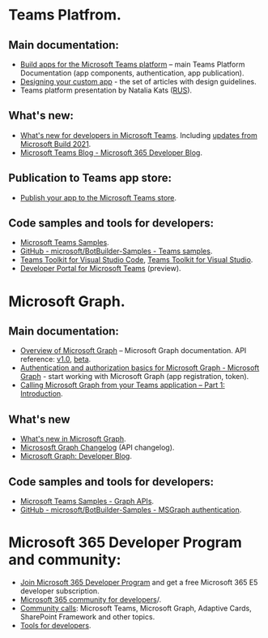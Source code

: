 # Teams Platfrom.

## Main documentation:
* [Build apps for the Microsoft Teams platform](https://docs.microsoft.com/en-us/microsoftteams/platform/overview) – main Teams Platform Documentation (app components, authentication, app publication).
* [Designing your custom app](https://docs.microsoft.com/en-us/microsoftteams/platform/concepts/design/design-teams-app-overview) - the set of articles with design guidelines.
* Teams platform presentation by Natalia Kats ([RUS](https://1drv.ms/b/s!ApfdFErcwDpjg-MnrT3mKn6HrQpOxw)). 

## What's new:
* [What's new for developers in Microsoft Teams](https://docs.microsoft.com/en-us/microsoftteams/platform/whats-new?tabs=devpreview). Including [updates from Microsoft Build 2021](https://docs.microsoft.com/en-us/microsoftteams/platform/whats-new?tabs=devpreview#microsoft-build-2021).
* [Microsoft Teams Blog - Microsoft 365 Developer Blog](https://developer.microsoft.com/en-us/microsoft-teams/blogs/).

## Publication to Teams app store:
* [Publish your app to the Microsoft Teams store](https://docs.microsoft.com/en-us/microsoftteams/platform/concepts/deploy-and-publish/appsource/publish).

## Code samples and tools for developers:
* [Microsoft Teams Samples](https://github.com/OfficeDev/Microsoft-Teams-Samples).
* [GitHub - microsoft/BotBuilder-Samples - Teams samples](https://github.com/microsoft/BotBuilder-Samples#teams-samples).
* [Teams Toolkit for Visual Studio Code](https://docs.microsoft.com/en-us/microsoftteams/platform/toolkit/visual-studio-code-overview), [Teams Toolkit for Visual Studio](https://docs.microsoft.com/en-us/microsoftteams/platform/toolkit/visual-studio-overview). 
* [Developer Portal for Microsoft Teams](https://docs.microsoft.com/en-us/microsoftteams/platform/concepts/build-and-test/teams-developer-portal) (preview).

#
# Microsoft Graph.

## Main documentation:
* [Overview of Microsoft Graph](https://docs.microsoft.com/en-us/graph/overview) – Microsoft Graph documentation. API reference: [v1.0](https://docs.microsoft.com/en-us/graph/api/overview?view=graph-rest-1.0), [beta](https://docs.microsoft.com/en-us/graph/api/overview?view=graph-rest-beta).
* [Authentication and authorization basics for Microsoft Graph - Microsoft Graph](https://docs.microsoft.com/en-us/graph/auth/auth-concepts?view=graph-rest-1.0) - start working with Microsoft Graph (app registration, token).
* [Calling Microsoft Graph from your Teams application – Part 1: Introduction](https://bob1german.com/2020/08/31/calling-microsoft-graph-from-your-teams-application-part1/).

## What's new
* [What's new in Microsoft Graph](https://docs.microsoft.com/en-us/graph/whats-new-overview).
* [Micrososft Graph Changelog](https://developer.microsoft.com/en-us/graph/changelog) (API changelog).
* [Microsoft Graph: Developer Blog](https://developer.microsoft.com/en-us/graph/blogs/).

## Code samples and tools for developers:
* [Microsoft Teams Samples - Graph APIs](https://github.com/OfficeDev/Microsoft-Teams-Samples#graph-apis).
* [GitHub - microsoft/BotBuilder-Samples - MSGraph authentication](https://github.com/microsoft/BotBuilder-Samples#authentication-samples).

#
# Microsoft 365 Developer Program and community:
* [Join Microsoft 365 Developer Program](https://developer.microsoft.com/en-us/microsoft-365/dev-program) and get a free Microsoft 365 E5 developer subscription.
* [Microsoft 365 community for developers](https://pnp.github.io/)/.
* [Community calls](https://pnp.github.io/#community): Microsoft Teams, Microsoft Graph, Adaptive Cards, SharePoint Framework and other topics.
* [Tools for developers](https://pnp.github.io/#tools).
